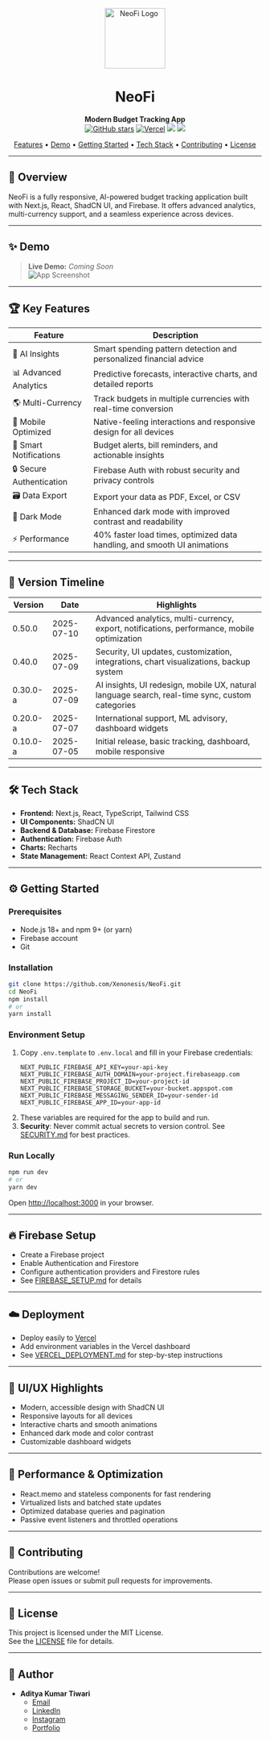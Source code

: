 <!-- Modern README for NeoFi App -->

<p align="center">
  <img src="https://i.imgur.com/placeholder-image.png" alt="NeoFi Logo" width="120"/>
</p>

<h1 align="center">NeoFi</h1>
<p align="center">
  <b>Modern Budget Tracking App</b><br>
  <a href="https://github.com/Xenonesis/NeoFi"><img src="https://img.shields.io/github/stars/Xenonesis/NeoFi?style=flat-square" alt="GitHub stars"></a>
  <a href="https://vercel.com/"><img src="https://img.shields.io/badge/Deployed%20on-Vercel-black?style=flat-square&logo=vercel" alt="Vercel"></a>
  <img src="https://img.shields.io/badge/Version-0.50.0-blue?style=flat-square">
  <img src="https://img.shields.io/badge/License-MIT-green?style=flat-square">
</p>

<p align="center">
  <a href="#features">Features</a> •
  <a href="#demo">Demo</a> •
  <a href="#getting-started">Getting Started</a> •
  <a href="#tech-stack">Tech Stack</a> •
  <a href="#contributing">Contributing</a> •
  <a href="#license">License</a>
</p>

---

## 🚀 Overview

NeoFi is a fully responsive, AI-powered budget tracking application built with Next.js, React, ShadCN UI, and Firebase. It offers advanced analytics, multi-currency support, and a seamless experience across devices.

---

## ✨ Demo

> **Live Demo:** _Coming Soon_  
> ![App Screenshot](https://i.imgur.com/placeholder-image.png)

---

## 🏆 Key Features

| Feature                        | Description                                                                                 |
| ------------------------------ | ------------------------------------------------------------------------------------------- |
| 🔮 AI Insights                 | Smart spending pattern detection and personalized financial advice                          |
| 📊 Advanced Analytics          | Predictive forecasts, interactive charts, and detailed reports                             |
| 🌎 Multi-Currency              | Track budgets in multiple currencies with real-time conversion                             |
| 📱 Mobile Optimized            | Native-feeling interactions and responsive design for all devices                          |
| 🔔 Smart Notifications         | Budget alerts, bill reminders, and actionable insights                                     |
| 🔒 Secure Authentication       | Firebase Auth with robust security and privacy controls                                    |
| 🗃️ Data Export                 | Export your data as PDF, Excel, or CSV                                                     |
| 🌙 Dark Mode                   | Enhanced dark mode with improved contrast and readability                                  |
| ⚡ Performance                  | 40% faster load times, optimized data handling, and smooth UI animations                   |

---

## 📅 Version Timeline

| Version   | Date         | Highlights                                                                                      |
|-----------|--------------|------------------------------------------------------------------------------------------------|
| 0.50.0    | 2025-07-10   | Advanced analytics, multi-currency, export, notifications, performance, mobile optimization    |
| 0.40.0    | 2025-07-09   | Security, UI updates, customization, integrations, chart visualizations, backup system        |
| 0.30.0-a  | 2025-07-09   | AI insights, UI redesign, mobile UX, natural language search, real-time sync, custom categories|
| 0.20.0-a  | 2025-07-07   | International support, ML advisory, dashboard widgets                                         |
| 0.10.0-a  | 2025-07-05   | Initial release, basic tracking, dashboard, mobile responsive                                 |

---

## 🛠️ Tech Stack

- **Frontend:** Next.js, React, TypeScript, Tailwind CSS
- **UI Components:** ShadCN UI
- **Backend & Database:** Firebase Firestore
- **Authentication:** Firebase Auth
- **Charts:** Recharts
- **State Management:** React Context API, Zustand

---

## ⚙️ Getting Started

### Prerequisites

- Node.js 18+ and npm 9+ (or yarn)
- Firebase account
- Git

### Installation

```bash
git clone https://github.com/Xenonesis/NeoFi.git
cd NeoFi
npm install
# or
yarn install
```

### Environment Setup

1. Copy `.env.template` to `.env.local` and fill in your Firebase credentials:
    ```env
    NEXT_PUBLIC_FIREBASE_API_KEY=your-api-key
    NEXT_PUBLIC_FIREBASE_AUTH_DOMAIN=your-project.firebaseapp.com
    NEXT_PUBLIC_FIREBASE_PROJECT_ID=your-project-id
    NEXT_PUBLIC_FIREBASE_STORAGE_BUCKET=your-bucket.appspot.com
    NEXT_PUBLIC_FIREBASE_MESSAGING_SENDER_ID=your-sender-id
    NEXT_PUBLIC_FIREBASE_APP_ID=your-app-id
    ```
2. These variables are required for the app to build and run.
3. **Security**: Never commit actual secrets to version control. See [SECURITY.md](./SECURITY.md) for best practices.

### Run Locally

```bash
npm run dev
# or
yarn dev
```
Open [http://localhost:3000](http://localhost:3000) in your browser.

---

## 🔥 Firebase Setup

- Create a Firebase project
- Enable Authentication and Firestore
- Configure authentication providers and Firestore rules
- See [FIREBASE_SETUP.md](./FIREBASE_SETUP.md) for details

---

## ☁️ Deployment

- Deploy easily to [Vercel](https://vercel.com/)
- Add environment variables in the Vercel dashboard
- See [VERCEL_DEPLOYMENT.md](./VERCEL_DEPLOYMENT.md) for step-by-step instructions

---

## 🎨 UI/UX Highlights

- Modern, accessible design with ShadCN UI
- Responsive layouts for all devices
- Interactive charts and smooth animations
- Enhanced dark mode and color contrast
- Customizable dashboard widgets

---

## 🧠 Performance & Optimization

- React.memo and stateless components for fast rendering
- Virtualized lists and batched state updates
- Optimized database queries and pagination
- Passive event listeners and throttled operations

---

## 🤝 Contributing

Contributions are welcome!  
Please open issues or submit pull requests for improvements.

---

## 📄 License

This project is licensed under the MIT License.  
See the [LICENSE](LICENSE) file for details.

---

## 👤 Author

- **Aditya Kumar Tiwari**
  - [Email](mailto:itisaddy7@gmail.com)
  - [LinkedIn](https://www.linkedin.com/in/itisaddy/)
  - [Instagram](https://www.instagram.com/i__aditya7/)
  - [Portfolio](https://iaddy.netlify.app/)
